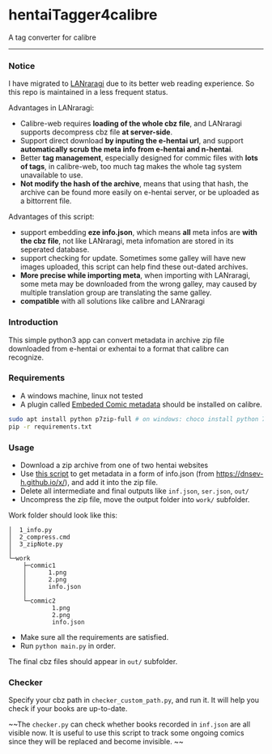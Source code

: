 # hentaiTagger4calibre
A tag converter for calibre

---

### Notice

I have migrated to [LANraragi](https://github.com/Difegue/LANraragi) due to its better web reading experience. So this repo is maintained in a less frequent status.

Advantages in LANraragi:

- Calibre-web requires **loading of the whole cbz file**, and LANraragi supports decompress cbz file **at server-side**.
- Support direct download **by inputing the e-hentai url**, and support **automatically scrub the meta info from e-hentai and n-hentai**.
- Better **tag management**, especially designed for commic files with **lots of tags**, in calibre-web, too much tag makes the whole tag system unavailable to use.
- **Not modify the hash of the archive**, means that using that hash, the archive can be found more easily on e-hentai server, or be uploaded as a bittorrent file.

Advantages of this script:

- support embedding **eze info.json**, which means **all** meta infos are **with the cbz file**, not like LANraragi, meta infomation are stored in its seperated database.
- support checking for update. Sometimes some galley will have new images uploaded, this script can help find these out-dated archives.
- **More precise while importing meta**, when importing with LANraragi, some meta may be downloaded from the wrong galley, may caused by multiple translation group are translating the same galley.
- **compatible** with all solutions like calibre and LANraragi

### Introduction

This simple python3 app can convert metadata in archive zip file downloaded from e-hentai or exhentai to a format that calibre can recognize.

### Requirements

- A windows machine, linux not tested
- A plugin called [Embeded Comic metadata](https://github.com/dickloraine/EmbedComicMetadata) should be installed on calibre.

```bash
sudo apt install python p7zip-full # on windows: choco install python 7zip
pip -r requirements.txt
```

### Usage

- Download a zip archive from one of two hentai websites
- Use [this script](https://raw.githubusercontent.com/dnsev-h/x/master/builds/x-gallery-metadata.user.js) to get metadata in a form of info.json (from https://dnsev-h.github.io/x/), and add it into the zip file.
- Delete all intermediate and final outputs like `inf.json`, `ser.json`, `out/`
- Uncompress the zip file, move the output folder into `work/` subfolder.

Work folder should look like this:

```
│  1_info.py
│  2_compress.cmd
│  3_zipNote.py
│
└─work
    ├─commic1
    │      1.png
    │      2.png
    │      info.json
    │
    └─commic2
            1.png
            2.png
            info.json
```

- Make sure all the requirements are satisfied.
- Run `python main.py` in order.

The final cbz files should appear in `out/` subfolder.



### Checker

Specify your cbz path in `checker_custom_path.py`, and run it. It will help you check if your books are up-to-date.

~~The `checker.py` can check whether books recorded in `inf.json` are all visible now. It is useful to use this script to track some ongoing comics since they will be replaced and become invisible. ~~
